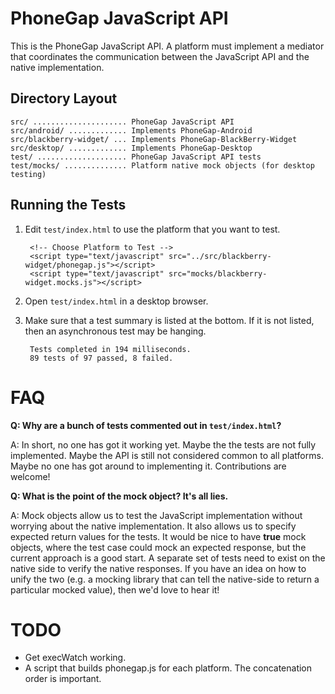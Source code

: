 PhoneGap JavaScript API
=======================

This is the PhoneGap JavaScript API. A platform must implement a mediator that coordinates the communication between the JavaScript API and the native implementation.

Directory Layout
----------------

    src/ ..................... PhoneGap JavaScript API
    src/android/ ............. Implements PhoneGap-Android
    src/blackberry-widget/ ... Implements PhoneGap-BlackBerry-Widget
    src/desktop/ ............. Implements PhoneGap-Desktop
    test/ .................... PhoneGap JavaScript API tests
    test/mocks/ .............. Platform native mock objects (for desktop testing)

Running the Tests
-----------------

1. Edit `test/index.html` to use the platform that you want to test.
        
        <!-- Choose Platform to Test -->
    	<script type="text/javascript" src="../src/blackberry-widget/phonegap.js"></script>
    	<script type="text/javascript" src="mocks/blackberry-widget.mocks.js"></script>
2. Open `test/index.html` in a desktop browser.
3. Make sure that a test summary is listed at the bottom. If it is not listed, then an asynchronous test may be hanging.
        
        Tests completed in 194 milliseconds.
        89 tests of 97 passed, 8 failed.

FAQ
===

__Q: Why are a bunch of tests commented out in `test/index.html`?__

A: In short, no one has got it working yet. Maybe the the tests are not fully implemented. Maybe the API is still not considered common to all platforms. Maybe no one has got around to implementing it. Contributions are welcome!

__Q: What is the point of the mock object? It's all lies.__

A: Mock objects allow us to test the JavaScript implementation without worrying about the native implementation. It also allows us to specify expected return values for the tests. It would be nice to have __true__ mock objects, where the test case could mock an expected response, but the current approach is a good start. A separate set of tests need to exist on the native side to verify the native responses. If you have an idea on how to unify the two (e.g. a mocking library that can tell the native-side to return a particular mocked value), then we'd love to hear it!

TODO
====

- Get execWatch working.
- A script that builds phonegap.js for each platform. The concatenation order is important.